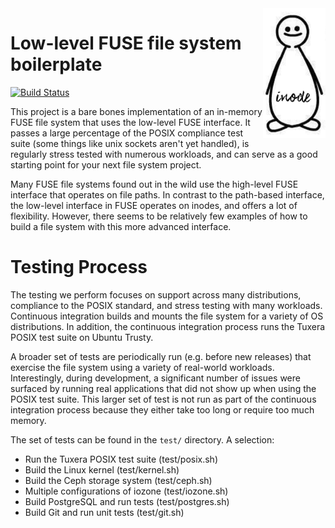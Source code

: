 <img src="/arch.png" width="100" align="right"/>

# Low-level FUSE file system boilerplate

[![Build Status](https://travis-ci.org/noahdesu/fusell-seed.svg?branch=master)](https://travis-ci.org/noahdesu/fusell-seed)

This project is a bare bones implementation of an in-memory FUSE file system
that uses the low-level FUSE interface. It passes a large percentage of the
POSIX compliance test suite (some things like unix sockets aren't yet handled),
is regularly stress tested with numerous workloads, and can serve as a good starting point
for your next file system project.

Many FUSE file systems found out in the wild use the high-level FUSE interface
that operates on file paths. In contrast to the path-based interface, the
low-level interface in FUSE operates on inodes, and offers a lot of flexibility.
However, there seems to be relatively few examples of how to build a file system
with this more advanced interface.

# Testing Process

The testing we perform focuses on support across many distributions,
compliance to the POSIX standard, and stress testing with many workloads.
Continuous integration builds and mounts the file system for a variety of OS
distributions. In addition, the continuous integration process runs the Tuxera
POSIX test suite on Ubuntu Trusty.

A broader set of tests are periodically run (e.g. before new releases) that
exercise the file system using a variety of real-world workloads.
Interestingly, during development, a significant number of issues were
surfaced by running real applications that did not show up when using the
POSIX test suite.  This larger set of test is not run as part of the
continuous integration process because they either take too long or require
too much memory.

The set of tests can be found in the `test/` directory. A selection:

* Run the Tuxera POSIX test suite (test/posix.sh)
* Build the Linux kernel (test/kernel.sh)
* Build the Ceph storage system (test/ceph.sh)
* Multiple configurations of iozone (test/iozone.sh)
* Build PostgreSQL and run tests (test/postgres.sh)
* Build Git and run unit tests (test/git.sh)

